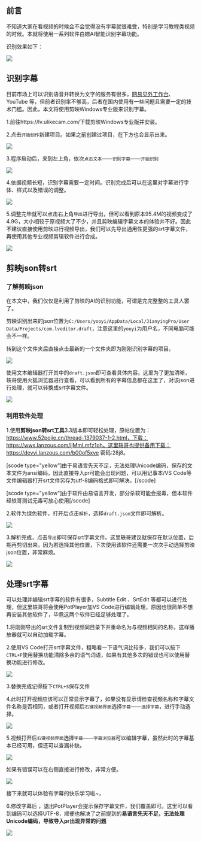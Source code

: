 ## 前言

不知道大家在看视频的时候会不会觉得没有字幕就很难受，特别是学习教程类视频的时候。本就将使用一系列软件白嫖AI智能识别字幕功能。

识别效果如下：

![](https://cdn.jsdelivr.net/gh/youzhiran/BlogImg@master/2021.3/554/image-20210328093226354.png)



## 识别字幕

目前市场上可以识别语音并转换为文字的服务有很多，[网易见外工作台](https://sight.youdao.com/)、YouTube 等，但前者识别率不够高，后者在国内使用有一些问题且需要一定的技术门槛。因此，本文将使用剪映Windows专业版来识别字幕。

1.前往https://lv.ulikecam.com/下载剪映Windows专业版并安装。



2.点击`开始创作`新建项目。如果之前创建过项目，在下方也会显示出来。

![](https://cdn.jsdelivr.net/gh/youzhiran/BlogImg@master/2021.3/554/image-20210328094241043.png)



3.程序启动后，来到左上角，依次`点击文本`——`识别字幕`——`开始识别`

![](https://cdn.jsdelivr.net/gh/youzhiran/BlogImg@master/2021.3/554/image-20210328094508906.png)



4.依据视频长短，识别字幕需要一定时间。识别完成后可以在这里对字幕进行字体、样式以及错误的调整。

![](https://cdn.jsdelivr.net/gh/youzhiran/BlogImg@master/2021.3/554/image-20210328095140404.png)



5.调整完毕就可以点击右上角`导出`进行导出，但可以看到原本95.4M的视频变成了4.9G，大小相较于原视频大了不少，并且剪映编辑字幕文本的体验并不好。因此不建议直接使用剪映进行视频导出，我们可以先导出通用性更强的srt字幕文件，再使用其他专业视频剪辑软件进行合成。

![](https://cdn.jsdelivr.net/gh/youzhiran/BlogImg@master/2021.3/554/image-20210328095712176.png)



## 剪映json转srt

### 了解剪映json

在本文中，我们仅仅是利用了剪映的AI的识别功能，可谓是完完整整的工具人罢了。

剪映识别出来的json位置为`C:/Users/yooyi/AppData/Local/JianyingPro/User Data/Projects/com.lveditor.draft`，注意这里的`yooyi`为用户名，不同电脑可能会不一样。

转到这个文件夹后直接点击最新的一个文件夹即为刚刚识别字幕的项目。

![](https://cdn.jsdelivr.net/gh/youzhiran/BlogImg@master/2021.3/554/image-20210328102001462.png)

使用文本编辑器打开其中的`draft.json`即可查看具体内容。这里为了更加清晰，轶哥使用火狐浏览器进行查看，可以看到所有的字幕信息都在这里了，对该json进行处理，就可以转换成srt字幕文件。

![](https://cdn.jsdelivr.net/gh/youzhiran/BlogImg@master/2021.3/554/image-20210328102640202.png)



### 利用软件处理

1.使用**剪映json转srt工具**3.3版本即可轻松处理，原帖位置为：https://www.52pojie.cn/thread-1379037-1-2.html，下载：https://wws.lanzous.com/ijMmLmfz1oh。这里轶哥也提供备用下载：https://devyi.lanzous.com/b00of5xve 密码:28j8。

[scode type="yellow"]由于易语言先天不足，无法处理Unicode编码，保存的文本文件为ansi编码，因此直接导入pr可能会出现问题，可以用记事本/VS Code等文件编辑器打开srt文件另存为utf-8编码格式即可解决。[/scode]

[scode type="yellow"]由于软件由易语言开发，部分杀软可能会报毒，但本软件经轶哥测试无毒可放心使用[/scode]



2.软件为绿色软件，打开后点击`解析`，选择`draft.json`文件即可解析。

![](https://cdn.jsdelivr.net/gh/youzhiran/BlogImg@master/2021.3/554/1.gif)



3.解析完成，点击`导出`即可保存srt字幕文件。这里轶哥建议就保存在默认位置，后期再剪切出来，因为若选择其他位置，下次使用该软件还需要一次次手动选择剪映json位置，非常麻烦。

![](https://cdn.jsdelivr.net/gh/youzhiran/BlogImg@master/2021.3/554/image-20210328104453406.png)



## 处理srt字幕

可以处理并编辑srt字幕的软件有很多，Subtitle Edit 、SrtEdit 等都可以进行处理，但这里轶哥将会使用PotPlayer加VS Code进行编辑处理，原因也很简单不想再安装其他软件了，毕竟这两个软件已经足够处理了。



1.将刚刚导出的srt文件复制到视频同目录下并重命名为与视频相同的名称，这样播放器就可以自动加载字幕。

2.使用VS Code打开srt字幕文件，粗略看一下语气词比较多，我们可以按下`CTRL+F`使用替换功能清除多余的语气词语，如果有其他多次的错误也可以使用替换功能进行修改。

![](https://cdn.jsdelivr.net/gh/youzhiran/BlogImg@master/2021.3/554/image-20210328131502364.png)



3.替换完成记得按下`CTRL+S`保存文件

4.此时打开视频应该可以正常显示字幕了，如果没有显示请检查视频名称和字幕文件名称是否相同，或者打开视频后`右键视频界面`选择`字幕`——`选择字幕`，进行手动选择。

![](https://cdn.jsdelivr.net/gh/youzhiran/BlogImg@master/2021.3/554/image-20210328132153893.png)



5.视频打开后`右键视频界面`选择`字幕`——`字幕浏览器`可以编辑字幕，虽然此时的字幕基本已经可用，但还可以查漏补缺。

![](https://cdn.jsdelivr.net/gh/youzhiran/BlogImg@master/2021.3/554/image-20210328132700801.png)

如果有错误可以在右侧直接进行修改，非常方便。

![](https://cdn.jsdelivr.net/gh/youzhiran/BlogImg@master/2021.3/554/image-20210328093226354.png)

接下来就可以体验有字幕的快乐学习啦~，

6.修改字幕后 ，退出PotPlayer会提示保存字幕文件，我们覆盖即可。这里可以看到编码可以选择UTF-8，顺便也解决了之前提到的**易语言先天不足，无法处理Unicode编码，导致导入pr出现异常的问题**

![](https://cdn.jsdelivr.net/gh/youzhiran/BlogImg@master/2021.3/554/image-20210328133031989.png)